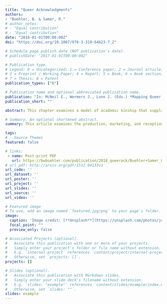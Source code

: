 ```yaml
---
title: "Queer Acknowledgments"
authors:
- "Buehler, B. & Samer, R."
# author_notes:
# - "Equal contribution"
# - "Equal contribution"
date: "2018-01-01T00:00:00Z"
doi: "https://doi.org/10.1007/978-3-319-64623-7_2"

# Schedule page publish date (NOT publication's date).
# publishDate: "2017-01-01T00:00:00Z"

# Publication type.
# Legend: 0 = Uncategorized; 1 = Conference paper; 2 = Journal article;
# 3 = Preprint / Working Paper; 4 = Report; 5 = Book; 6 = Book section;
# 7 = Thesis; 8 = Patent
publication_types: ["6"]

# Publication name and optional abbreviated publication name.
publication: "In: McNeil E., Wermers J., Lunn J. (Eds.) *Mapping Queer Space(s) of Praxis and Pedagogy*"
publication_short: ""

abstract: This chapter examines a model of academic kinship that supplants the traditional model rooted in the idea of genealogy, thereby suggesting that to be or think queer in academic spaces requires that we rethink the way that scholars and ideas are related in the academy. Academia, including the system of advisors, dissertation committees, peer groups, and the departments to which we belong, is often conceptualized as a family tree. However, the classic tree metaphor—borrowed from heteronormative forms of kinship structures—might not be the best model for a system that is often more circular than linear, more communal than hierarchical. Buehler and Samer explore how scholars become oriented toward the ideas of others and directed by certain lines of thought. Building on Sara Ahmed’s work on queer phenomenology and Gérard Genette’s theories of paratexts, Buehler and Samer take up acknowledgments sections as archives chronicling their authors’ intellectual influences and look at the kinship structures traceable within, between, and across them. Their theorizing of queer academic genealogies is further informed by their deployment of social network analysis software, which they use to map the web of queer studies’ thank-yous, anecdotes, and in-jokes that can be found within its acknowledgments sections. In doing so, they identify academic relationships and social bonds that normally go unseen. While they focus their study in terms of sample and critical investment, their approach could be extended to demonstrate in a broader fashion the ways in which all intellectual concerns, disciplines, and methodologies take shape over time. Buehler and Samer’s analysis thus offers up a way of mapping structures and systems of knowledge, informed not by trite metaphors, but by the flexibility and dialectics of queer theory.

# Summary. An optional shortened abstract.
summary: This article examines the production, marketing, and reception of football films released during the classical Hollywood era – specifically focusing on efforts by the studio to create and market 'realistic' football action.

tags:
# - Source Themes
featured: false

# links:
 - name: Post-print PDF
   url: https://bwbuehler.com/publication/2018_queerack/Buehler+Samer_QueerAcknowledgments_AAM.pdf
# url_pdf: http://arxiv.org/pdf/1512.04133v1
url_code: ''
url_dataset: ''
url_poster: ''
url_project: ''
url_slides: ''
url_source: ''
url_video: ''

# Featured image
# To use, add an image named `featured.jpg/png` to your page's folder. 
image:
  caption: 'Image credit: [**Unsplash**](https://unsplash.com/photos/jdD8gXaTZsc)'
  focal_point: ""
  preview_only: false

# Associated Projects (optional).
#   Associate this publication with one or more of your projects.
#   Simply enter your project's folder or file name without extension.
#   E.g. `internal-project` references `content/project/internal-project/index.md`.
#   Otherwise, set `projects: []`.
projects: []

# Slides (optional).
#   Associate this publication with Markdown slides.
#   Simply enter your slide deck's filename without extension.
#   E.g. `slides: "example"` references `content/slides/example/index.md`.
#   Otherwise, set `slides: ""`.
slides: example
---
```


